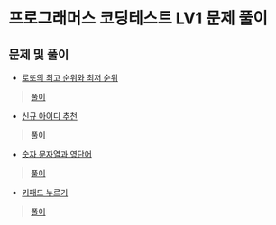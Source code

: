 # 프로그래머스 코딩테스트 LV1 문제 풀이

## 문제 및 풀이
* [로또의 최고 순위와 최저 순위](https://programmers.co.kr/learn/courses/30/lessons/77484)
> [풀이](https://github.com/Early-Birdd/programmers-lv1/blob/master/%EB%A1%9C%EB%98%90%EC%9D%98%20%EC%B5%9C%EA%B3%A0%20%EC%88%9C%EC%9C%84%EC%99%80%20%EC%B5%9C%EC%A0%80%20%EC%88%9C%EC%9C%84.py)
* [신규 아이디 추천](https://programmers.co.kr/learn/courses/30/lessons/72410)
> [풀이](https://github.com/Early-Birdd/programmers-lv1/blob/master/%EC%8B%A0%EA%B7%9C%20%EC%95%84%EC%9D%B4%EB%94%94%20%EC%B6%94%EC%B2%9C.py)
* [숫자 문자열과 영단어](https://programmers.co.kr/learn/courses/30/lessons/81301)
> [풀이](https://github.com/Early-Birdd/programmers-lv1/blob/master/%EC%88%AB%EC%9E%90%20%EB%AC%B8%EC%9E%90%EC%97%B4%EA%B3%BC%20%EC%98%81%EB%8B%A8%EC%96%B4.py)
* [키패드 누르기](https://programmers.co.kr/learn/courses/30/lessons/67256)
> [풀이](https://github.com/Early-Birdd/programmers-lv1/blob/master/%ED%82%A4%ED%8C%A8%EB%93%9C%20%EB%88%84%EB%A5%B4%EA%B8%B0.py)